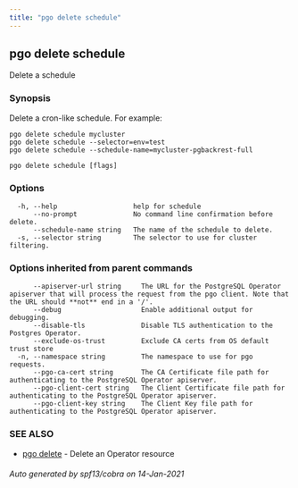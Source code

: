 ```yaml
---
title: "pgo delete schedule"
---
```

## pgo delete schedule

Delete a schedule

### Synopsis

Delete a cron-like schedule. For example:

    pgo delete schedule mycluster
    pgo delete schedule --selector=env=test
    pgo delete schedule --schedule-name=mycluster-pgbackrest-full

```
pgo delete schedule [flags]
```

### Options

```
  -h, --help                   help for schedule
      --no-prompt              No command line confirmation before delete.
      --schedule-name string   The name of the schedule to delete.
  -s, --selector string        The selector to use for cluster filtering.
```

### Options inherited from parent commands

```
      --apiserver-url string     The URL for the PostgreSQL Operator apiserver that will process the request from the pgo client. Note that the URL should **not** end in a '/'.
      --debug                    Enable additional output for debugging.
      --disable-tls              Disable TLS authentication to the Postgres Operator.
      --exclude-os-trust         Exclude CA certs from OS default trust store
  -n, --namespace string         The namespace to use for pgo requests.
      --pgo-ca-cert string       The CA Certificate file path for authenticating to the PostgreSQL Operator apiserver.
      --pgo-client-cert string   The Client Certificate file path for authenticating to the PostgreSQL Operator apiserver.
      --pgo-client-key string    The Client Key file path for authenticating to the PostgreSQL Operator apiserver.
```

### SEE ALSO

* [pgo delete](/pgo-client/reference/pgo_delete/)	 - Delete an Operator resource

###### Auto generated by spf13/cobra on 14-Jan-2021

